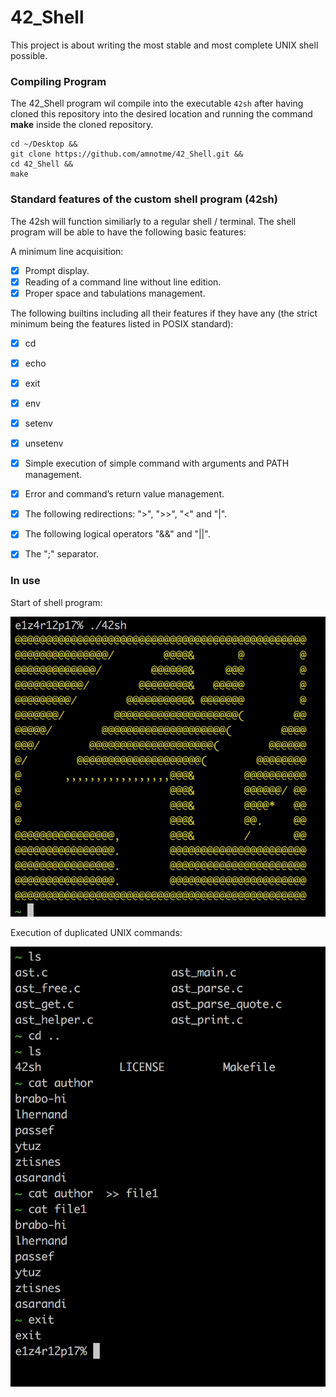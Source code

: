 # 42_Shell

This project is about writing the most stable and most complete UNIX shell 
possible.

### Compiling Program
The 42_Shell program wil compile into the executable ```42sh``` after 
having cloned this repository into the desired location and running the
command **make** inside the cloned repository.

```
cd ~/Desktop &&
git clone https://github.com/amnotme/42_Shell.git &&
cd 42_Shell &&
make
```
### Standard features of the custom shell program (42sh)

The 42sh will function similiarly to a regular shell / terminal.  The shell
program will be able to have the following basic features:

A minimum line acquisition:

- [x] Prompt display.
- [x] Reading of a command line without line edition.
- [x] Proper space and tabulations management.

The following builtins including all their features if they have any 
(the strict minimum being the features listed in POSIX standard):

- [x] cd
- [x] echo
- [x] exit
- [x] env
- [x] setenv
- [x] unsetenv

- [x] Simple execution of simple command with arguments and PATH management.
- [x] Error and command’s return value management.
- [x] The following redirections: ">", ">>", "<" and "|".
- [x] The following logical operators "&&" and "||".
- [x] The ";" separator.

### In use

Start of shell program:

![Image of Startup Screen](assets/pic1.png)

Execution of duplicated UNIX commands:

![The shell at work](assets/pic2.png)
